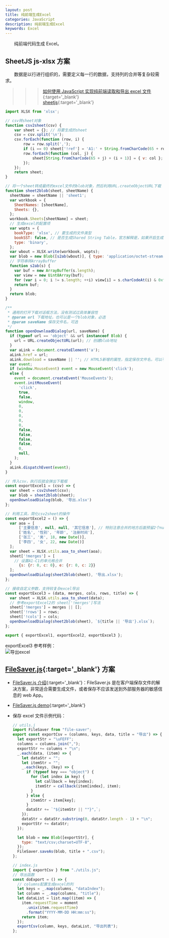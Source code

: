 ```yaml
---
layout: post
title: 纯前端生成Excel
categories: JavaScript
description: 纯前端生成Excel
keywords: Excel
---
```


&emsp;&emsp;纯前端代码生成 Excel。

## SheetJS js-xlsx 方案

&emsp;&emsp;数据是以行进行组织的，需要定义每一行的数据，支持列的合并等复杂较需求。

> > > [如何使用 JavaScript 实现纯前端读取和导出 excel 文件](https://www.cnblogs.com/liuxianan/p/js-excel.html){:target='\_blank'}  
> > > [sheetjs](https://github.com/SheetJS/sheetjs){:target='\_blank'}

```JavaScript
import XLSX from 'xlsx';

// csv转sheet对象
function csv2sheet(csv) {
    var sheet = {}; // 将要生成的sheet
    csv = csv.split('\n');
    csv.forEach(function (row, i) {
        row = row.split(',');
        if (i == 0) sheet['!ref'] = 'A1:' + String.fromCharCode(65 + row.length - 1) + (csv.length - 1);
        row.forEach(function (col, j) {
            sheet[String.fromCharCode(65 + j) + (i + 1)] = { v: col };
        });
    });
    return sheet;
}

// 将一个sheet转成最终的excel文件的blob对象，然后利用URL.createObjectURL下载
function sheet2blob(sheet, sheetName) {
  sheetName = sheetName || 'sheet1';
  var workbook = {
    SheetNames: [sheetName],
    Sheets: {},
  };
  workbook.Sheets[sheetName] = sheet;
  // 生成excel的配置项
  var wopts = {
    bookType: 'xlsx', // 要生成的文件类型
    bookSST: false, // 是否生成Shared String Table，官方解释是，如果开启生成速度会下降，但在低版本IOS设备上有更好的兼容性
    type: 'binary',
  };
  var wbout = XLSX.write(workbook, wopts);
  var blob = new Blob([s2ab(wbout)], { type: 'application/octet-stream' });
  // 字符串转ArrayBuffer
  function s2ab(s) {
    var buf = new ArrayBuffer(s.length);
    var view = new Uint8Array(buf);
    for (var i = 0; i != s.length; ++i) view[i] = s.charCodeAt(i) & 0xff;
    return buf;
  }
  return blob;
}

/**
 * 通用的打开下载对话框方法，没有测试过具体兼容性
 * @param url 下载地址，也可以是一个blob对象，必选
 * @param saveName 保存文件名，可选
 */
function openDownloadDialog(url, saveName) {
  if (typeof url == 'object' && url instanceof Blob) {
    url = URL.createObjectURL(url); // 创建blob地址
  }
  var aLink = document.createElement('a');
  aLink.href = url;
  aLink.download = saveName || ''; // HTML5新增的属性，指定保存文件名，可以不要后缀，注意，file:///模式下不会生效
  var event;
  if (window.MouseEvent) event = new MouseEvent('click');
  else {
    event = document.createEvent('MouseEvents');
    event.initMouseEvent(
      'click',
      true,
      false,
      window,
      0,
      0,
      0,
      0,
      0,
      false,
      false,
      false,
      false,
      0,
      null,
    );
  }
  aLink.dispatchEvent(event);
}

// 传入csv，执行后就会弹出下载框
const exportExcel1 = (csv) => {
  var sheet = csv2sheet(csv);
  var blob = sheet2blob(sheet);
  openDownloadDialog(blob, '导出.xlsx')
};

// 利用工具，简化csv2sheet的操作
const exportExcel2 = () => {
  var aoa = [
      ['主要信息', null, null, '其它信息'], // 特别注意合并的地方后面预留2个null
      ['姓名', '性别', '年龄', '注册时间'],
      ['张三', '男', 18, new Date()],
      ['李四', '女', 22, new Date()]
  ];
  var sheet = XLSX.utils.aoa_to_sheet(aoa);
  sheet['!merges'] = [
    // 设置A1-C1的单元格合并
      {s: {r: 0, c: 0}, e: {r: 0, c: 2}}
  ];
  openDownloadDialog(sheet2blob(sheet), '导出.xlsx');
};

// 接收自定义参数，支持较复杂excel导出
const exportExcel3 = (data, merges, cols, rows, title) => {
  var sheet = XLSX.utils.aoa_to_sheet(data);
  // 参考exportExcel2的 sheet['!merges']写法
  sheet['!merges'] = merges || [];
  sheet['!rows'] = rows;
  sheet['!cols'] = cols;
  openDownloadDialog(sheet2blob(sheet), `${title || '导出'}.xlsx`);
};

export { exportExcel1, exportExcel2, exportExcel3 };

```

exportExcel3 参考样例：  
![导出excel]({{site.url}}{{site.baseurl}}/images/posts/javascript/excel.png?raw=true)

## [FileSaver.js](https://github.com/eligrey/FileSaver.js){:target='\_blank'} 方案

- [FileSaver.js 介绍](https://www.cnblogs.com/jackyWHJ/articles/10435851.html){:target='\_blank'}：FileSaver.js 是在客户端保存文件的解决方案，非常适合需要生成文件，或者保存不应该发送到外部服务器的敏感信息的 web App。
- [FileSaver.js demo](https://eligrey.com/demos/FileSaver.js/){:target='\_blank'}
- 保存 excel 文件示例代码：

  ```js
  // utils.j
  import FileSaver from "file-saver";
  export const exportCsv = (columns, keys, data, title = "导出") => {
    let exportStr = "\uFEFF";
    columns = columns.join(",");
    exportStr += columns + "\n";
    _.each(data, (item) => {
      let dataStr = "";
      let itemStr = "";
      _.each(keys, (key) => {
        if (typeof key === "object") {
          for (let index in key) {
            let callback = key[index];
            itemStr = callback(item[index], item);
          }
        } else {
          itemStr = item[key];
        }
        dataStr += `"${itemStr || ""}",`;
      });
      dataStr = dataStr.substring(0, dataStr.length - 1) + "\n";
      exportStr += dataStr;
    });

    let blob = new Blob([exportStr], {
      type: "text/csv;charset=UTF-8",
    });
    FileSaver.saveAs(blob, title + ".csv");
  };
  ```

  ```js
  // index.js
  import { exportCsv } from "./utils.js";
  // 导出函数
  const doExport = () => {
    // columns配置生成excel的列
    let keys = _.map(columns, "dataIndex");
    let column = _.map(columns, "title");
    let dataList = list.map((item) => {
      item.requestTime = moment
        .unix(item.requestTime)
        .format("YYYY-MM-DD HH:mm:ss");
      return item;
    });
    exportCsv(column, keys, dataList, "导出列表");
  };
  ```
